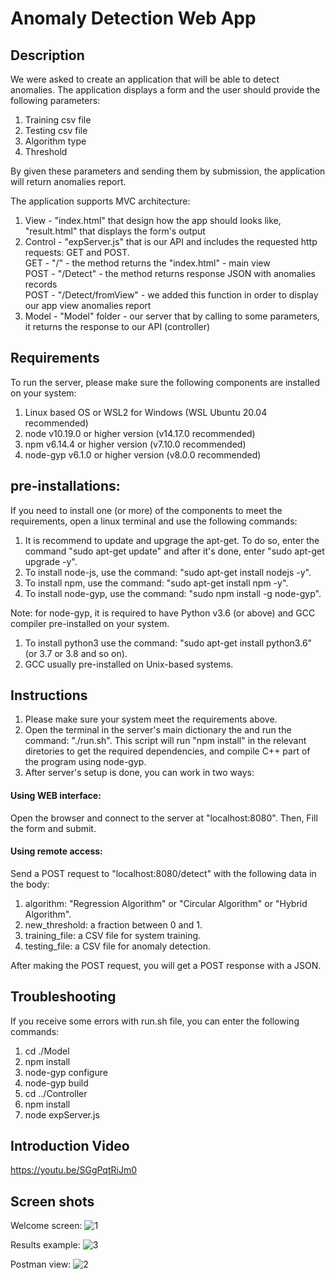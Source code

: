# Anomaly Detection Web App

## Description

We were asked to create an application that will be able to detect anomalies.
The application displays a form and the user should provide the following parameters:

1. Training csv file
2. Testing csv file
3. Algorithm type
4. Threshold

By given these parameters and sending them by submission, the application will return anomalies report.

The application supports MVC architecture:

1. View - "index.html" that design how the app should looks like, "result.html" that displays the form's output  
2. Control - "expServer.js" that is our API and includes the requested http requests: GET and POST.  
   GET - "/" - the method returns the "index.html" - main view  
   POST - "/Detect" - the method returns response JSON with anomalies records  
   POST - "/Detect/fromView" - we added this function in order to display our app view anomalies report  
4. Model - "Model" folder - our server that by calling to some parameters, it returns the response to our API (controller)  

## Requirements

To run the server, please make sure the following components are installed on your system:
1. Linux based OS or WSL2 for Windows (WSL Ubuntu 20.04 recommended)
2. node v10.19.0 or higher version (v14.17.0 recommended)
3. npm v6.14.4 or higher version (v7.10.0 recommended)
4. node-gyp v6.1.0 or higher version (v8.0.0 recommended)

## pre-installations:

If you need to install one (or more) of the components to meet the requirements, open a linux terminal and use the following commands:
1. It is recommend to update and upgrage the apt-get. To do so, enter the command "sudo apt-get update" and after it's done, enter "sudo apt-get upgrade -y".
2. To install node-js, use the command: "sudo apt-get install nodejs -y".
3. To install npm, use the command: "sudo apt-get install npm -y".
4. To install node-gyp, use the command: "sudo npm install -g node-gyp".

Note: for node-gyp, it is required to have Python v3.6 (or above) and GCC compiler pre-installed on your system.
1. To install python3 use the command: "sudo apt-get install python3.6" (or 3.7 or 3.8 and so on).
2. GCC usually pre-installed on Unix-based systems.

## Instructions

1. Please make sure your system meet the requirements above.
2. Open the terminal in the server's main dictionary the and run the command: "./run.sh". This script will run "npm install" in the relevant diretories to get the required dependencies, and compile C++ part of the program using node-gyp.
3. After server's setup is done, you can work in two ways:

#### Using WEB interface:

Open the browser and connect to the server at "localhost:8080". Then, Fill the form and submit.

#### Using remote access:

Send a POST request to "localhost:8080/detect" with the following data in the body:  
1. algorithm: "Regression Algorithm" or "Circular Algorithm" or "Hybrid Algorithm".
2. new_threshold: a fraction between 0 and 1.
3. training_file: a CSV file for system training.
4. testing_file: a CSV file for anomaly detection.

After making the POST request, you will get a POST response with a JSON.

## Troubleshooting

If you receive some errors with run.sh file, you can enter the following commands:
1. cd ./Model
2. npm install
3. node-gyp configure
4. node-gyp build
5. cd ../Controller
6. npm install
7. node expServer.js 

## Introduction Video

https://youtu.be/SGgPqtRiJm0

## Screen shots

Welcome screen:
![1](https://user-images.githubusercontent.com/72878018/119992408-2f72f600-bfd3-11eb-9159-907cb9206f63.png)

Results example:
![3](https://user-images.githubusercontent.com/72878018/119993335-20407800-bfd4-11eb-996c-2bbf43670ec1.png)

Postman view:
![2](https://user-images.githubusercontent.com/72878018/119992450-3bf74e80-bfd3-11eb-9fbc-e881fe252163.png)



